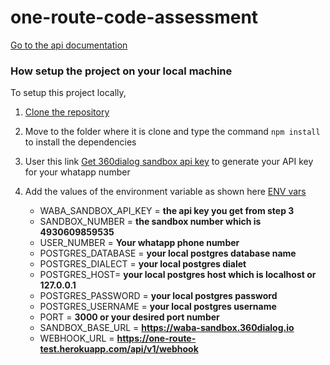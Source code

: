 # one-route-code-assessment

[Go to the api documentation](https://documenter.getpostman.com/view/7669287/UzBqpkNK)

### How setup the project on your local machine

To setup this project locally,

1. [Clone the repository](https://github.com/profchiso/one-route-code-assessment)

2. Move to the folder where it is clone and type the command `npm install` to install the dependencies

3. User this link [Get 360dialog sandbox api key](https://wa.me/4930609859535?text=START) to generate your API key for your whatapp number

4. Add the values of the environment variable as shown here [ENV vars](https://github.com/profchiso/one-route-code-assessment/blob/dev/sample.env)
   - WABA_SANDBOX_API_KEY = **the api key you get from step 3**
   - SANDBOX_NUMBER = **the sandbox number which is 4930609859535**
   - USER_NUMBER = **Your whatapp phone number**
   - POSTGRES_DATABASE = **your local postgres database name**
   - POSTGRES_DIALECT = **your local postgres dialet**
   - POSTGRES_HOST= **your local postgres host which is localhost or 127.0.0.1**
   - POSTGRES_PASSWORD = **your local postgres password**
   - POSTGRES_USERNAME = **your local postgres username**
   - PORT = **3000 or your desired port number**
   - SANDBOX_BASE_URL = **https://waba-sandbox.360dialog.io**
   - WEBHOOK_URL = **https://one-route-test.herokuapp.com/api/v1/webhook**
